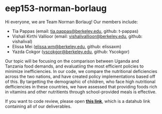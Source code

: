 # eep153-norman-borlaug

Hi everyone, we are Team Norman Borlaug! Our members include:
- Tia Pappas (email: tia.pappas@berkeley.edu, github: t-pappas)
- Vishali Kirthi Vallioor (email: vishalivallioor@berkeley.edu, github: vishalival)
- Elissa Mei (elissa.wm@berkeley.edu, github: elissaxm)
- Yazda Cokgor (yscokgor@berkeley.edu, github: Yscokgor)

Our topic will be focusing on the comparison between Uganda and Tanzania food demands, and evaluatiing the most efficient policies to minimize inefficiencies. In our code, we compare the nutritional deficiencies across the two nations, and have created policy implementations based off of this. By targetting the demographic of children, who face high nutritional defficiencies in these countries, we have assessed that providing foods rich in vitamins and other nutritients through school-provided meals is effective. 

If you want to code review, please open [**this link**](https://datahub.berkeley.edu/hub/user-redirect/git-pull?repo=https://github.com/vishalival/eep153-norman-borlaug&urlpath=tree/eep153-norman-borlaug/final_code_8.ipynb), which is a datahub link containing all of our deliverables.
